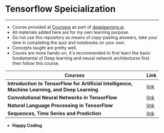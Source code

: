 # Tensorflow Speicialization

__________________

* Course provided at [Coursera](https://www.coursera.org/specializations/tensorflow-in-practice?) as part of [deeplearning.ai](https://www.deeplearning.ai/).
* All materials added here are for my own learning purpose.
* Do not use this repository as means of copy-pasting answers, take your time in completing the quiz and notebooks on your own.
* Concepts taught are pretty well.
* Coures are more hands-on, it's recommended to first learn the basic fundamental of Deep learning and neural network architectures first then follow this course.

| Courses                                                                                         | Link                                                                                   |
| ----------------------------------------------------------------------------------------------- | -------------------------------------------------------------------------------------- |
| **Introduction to TensorFlow for Artificial Intelligence, Machine Learning, and Deep Learning** | [link](https://www.coursera.org/learn/introduction-tensorflow)                         |
| **Convolutional Neural Networks in TensorFlow**                                                 | [link](https://www.coursera.org/learn/convolutional-neural-networks-tensorflow)        |
| **Natural Language Processing in TensorFlow**                                                   | [link](https://www.coursera.org/learn/natural-language-processing-tensorflow)          |
| **Sequences, Time Series and Prediction**                                                       | [link](https://www.coursera.org/learn/tensorflow-sequences-time-series-and-prediction) |

* **Happy Coding**
 
